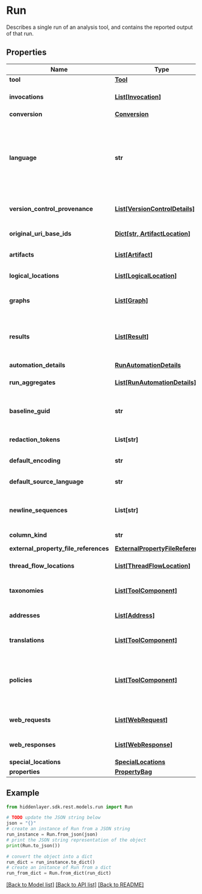 # Run

Describes a single run of an analysis tool, and contains the reported output of that run.

## Properties

Name | Type | Description | Notes
------------ | ------------- | ------------- | -------------
**tool** | [**Tool**](Tool.md) |  | 
**invocations** | [**List[Invocation]**](Invocation.md) | Describes the invocation of the analysis tool. | [optional] [default to []]
**conversion** | [**Conversion**](Conversion.md) |  | [optional] 
**language** | **str** | The language of the messages emitted into the log file during this run (expressed as an ISO 639-1 two-letter lowercase culture code) and an optional region (expressed as an ISO 3166-1 two-letter uppercase subculture code associated with a country or region). The casing is recommended but not required (in order for this data to conform to RFC5646). | [optional] [default to 'en-US']
**version_control_provenance** | [**List[VersionControlDetails]**](VersionControlDetails.md) | Specifies the revision in version control of the artifacts that were scanned. | [optional] [default to []]
**original_uri_base_ids** | [**Dict[str, ArtifactLocation]**](ArtifactLocation.md) | The artifact location specified by each uriBaseId symbol on the machine where the tool originally ran. | [optional] 
**artifacts** | [**List[Artifact]**](Artifact.md) | An array of artifact objects relevant to the run. | [optional] 
**logical_locations** | [**List[LogicalLocation]**](LogicalLocation.md) | An array of logical locations such as namespaces, types or functions. | [optional] [default to []]
**graphs** | [**List[Graph]**](Graph.md) | An array of zero or more unique graph objects associated with the run. | [optional] [default to []]
**results** | [**List[Result]**](Result.md) | The set of results contained in an SARIF log. The results array can be omitted when a run is solely exporting rules metadata. It must be present (but may be empty) if a log file represents an actual scan. | [optional] 
**automation_details** | [**RunAutomationDetails**](RunAutomationDetails.md) |  | [optional] 
**run_aggregates** | [**List[RunAutomationDetails]**](RunAutomationDetails.md) | Automation details that describe the aggregate of runs to which this run belongs. | [optional] [default to []]
**baseline_guid** | **str** | The &#39;guid&#39; property of a previous SARIF &#39;run&#39; that comprises the baseline that was used to compute result &#39;baselineState&#39; properties for the run. | [optional] 
**redaction_tokens** | **List[str]** | An array of strings used to replace sensitive information in a redaction-aware property. | [optional] [default to []]
**default_encoding** | **str** | Specifies the default encoding for any artifact object that refers to a text file. | [optional] 
**default_source_language** | **str** | Specifies the default source language for any artifact object that refers to a text file that contains source code. | [optional] 
**newline_sequences** | **List[str]** | An ordered list of character sequences that were treated as line breaks when computing region information for the run. | [optional] [default to ["\r\n","\n"]]
**column_kind** | **str** | Specifies the unit in which the tool measures columns. | [optional] 
**external_property_file_references** | [**ExternalPropertyFileReferences**](ExternalPropertyFileReferences.md) |  | [optional] 
**thread_flow_locations** | [**List[ThreadFlowLocation]**](ThreadFlowLocation.md) | An array of threadFlowLocation objects cached at run level. | [optional] [default to []]
**taxonomies** | [**List[ToolComponent]**](ToolComponent.md) | An array of toolComponent objects relevant to a taxonomy in which results are categorized. | [optional] [default to []]
**addresses** | [**List[Address]**](Address.md) | Addresses associated with this run instance, if any. | [optional] [default to []]
**translations** | [**List[ToolComponent]**](ToolComponent.md) | The set of available translations of the localized data provided by the tool. | [optional] [default to []]
**policies** | [**List[ToolComponent]**](ToolComponent.md) | Contains configurations that may potentially override both reportingDescriptor.defaultConfiguration (the tool&#39;s default severities) and invocation.configurationOverrides (severities established at run-time from the command line). | [optional] [default to []]
**web_requests** | [**List[WebRequest]**](WebRequest.md) | An array of request objects cached at run level. | [optional] [default to []]
**web_responses** | [**List[WebResponse]**](WebResponse.md) | An array of response objects cached at run level. | [optional] [default to []]
**special_locations** | [**SpecialLocations**](SpecialLocations.md) |  | [optional] 
**properties** | [**PropertyBag**](PropertyBag.md) |  | [optional] 

## Example

```python
from hiddenlayer.sdk.rest.models.run import Run

# TODO update the JSON string below
json = "{}"
# create an instance of Run from a JSON string
run_instance = Run.from_json(json)
# print the JSON string representation of the object
print(Run.to_json())

# convert the object into a dict
run_dict = run_instance.to_dict()
# create an instance of Run from a dict
run_from_dict = Run.from_dict(run_dict)
```
[[Back to Model list]](../README.md#documentation-for-models) [[Back to API list]](../README.md#documentation-for-api-endpoints) [[Back to README]](../README.md)



